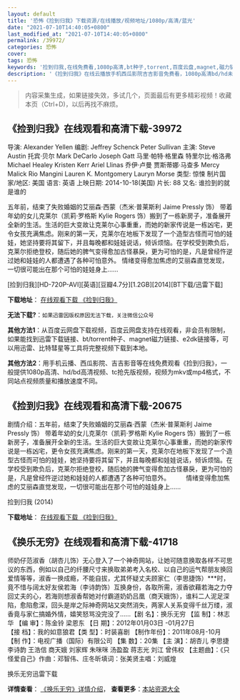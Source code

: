 ```yaml
---
layout: default
title: '恐怖《捡到归我》下载资源/在线播放/视频地址/1080p/高清/蓝光'
date: "2021-07-10T14:40:05+0800"
last_modified_at: "2021-07-10T14:40:05+0800"
permalink: /39972/
categories: 恐怖
cover:
tags: 恐怖
keywords: '捡到归我,在线免费看,1080p高清,bt种子,torrent,百度云盘,magnet,磁力链,迅雷下载资源'
description: '《捡到归我》在线云播放手机西瓜影院吉吉影音免费看，1080p高清bd/hd未删减完整版和tc抢先枪版，mkv/mp4格式，附带bt/torrent种子、magnet/磁力链、百度云盘、网盘资源迅雷下载链接'
---
```


>内容采集生成，如果链接失效，多试几个，页面最后有更多精彩视频！收藏本页（Ctrl+D)，以后再找不麻烦。


## 《捡到归我》在线观看和高清下载-39972

导演: Alexander Yellen 编剧: Jeffrey Schenck Peter Sullivan 主演: Steve Austin 托宾·贝尔 Mark DeCarlo Joseph Gatt 马里·帕特·格里森 特里尔比·格洛弗 Michael Healey Kristen Kerr Ariel Llinas 乔伊·卢曼 贾斯蒂娜·马查多 Mercy Malick Rio Mangini Lauren K. Montgomery Lauryn Morse 类型: 惊悚 制片国家/地区: 美国 语言: 英语 上映日期: 2014-10-18(美国) 片长: 88 又名: 谁捡到的就是谁的

五年前，结束了失败婚姻的艾丽森·西蒙（杰米·普莱斯利 Jaime Pressly 饰） 带着年幼的女儿克莱尔（凯莉·罗格斯 Kylie Rogers 饰）搬到了一栋新房子，准备展开全新的生活。生活的巨大变故让克莱尔心事重重，而她的新家传说是一栋凶宅，更令女孩充满焦虑。刚来的第一天，克莱尔在地板下发现了一个造型古怪而可怕的娃娃，她坚持要将其留下，并且每晚都和娃娃说话，倾诉烦恼。在学校受到欺负后，克莱尔拒绝登校，随后她的脾气变得愈加古怪暴戾，更为可怕的是，凡是曾经忤逆过她和娃娃的人都遭遇了各种可怕意外。 情绪变得愈加焦虑的艾丽森直觉发现，一切很可能出在那个可怕的娃娃身上……


[捡到归我][HD-720P-AVI][英语][豆瓣4.7分][1.2GB][2014][BT下载/迅雷下载]

**下载地址**： [在线观看下载 《捡到归我》](https://www.btdx8.com/torrent/finders_keepers_2014.html) 


**无法下载?**：`如果迅雷因版权原因无法下载，关注微信公众号 `

**其他方法1**：从百度云网盘下载视频，百度云网盘支持在线观看，非会员有限制，如果能找到迅雷下载链接、bt/torrent种子、magnet磁力链接、e2dk链接等，可以用迅雷、比特彗星等工具将完整视频下载到本地。

**其他方法2**：用手机云播、西瓜影院、吉吉影音等在线免费观看《捡到归我》，一般提供1080p高清、hd/bd高清视频、tc抢先版视频，视频为mkv或mp4格式，不同站点视频质量和播放速度不同。


## 《捡到归我》在线观看和高清下载-20675

剧情介绍：五年前，结束了失败婚姻的艾丽森·西蒙（杰米·普莱斯利 Jaime Pressly 饰） 带着年幼的女儿克莱尔（凯莉·罗格斯 Kylie Rogers 饰）搬到了一栋新房子，准备展开全新的生活。生活的巨大变故让克莱尔心事重重，而她的新家传说是一栋凶宅，更令女孩充满焦虑。刚来的第一天，克莱尔在地板下发现了一个造型古怪而可怕的娃娃，她坚持要将其留下，并且每晚都和娃娃说话，倾诉烦恼。在学校受到欺负后，克莱尔拒绝登校，随后她的脾气变得愈加古怪暴戾，更为可怕的是，凡是曾经忤逆过她和娃娃的人都遭遇了各种可怕意外。  　　情绪变得愈加焦虑的艾丽森直觉发现，一切很可能出在那个可怕的娃娃身上……


捡到归我 (2014)

**下载地址**： [在线观看下载 《捡到归我》](https://www.btbtdy.me/btdy/dy1749.html) 


## 《换乐无穷》在线观看和高清下载-41718

师奶仔范淑香（胡杏儿饰）无心登入了一个神奇网站，让她可随意换取各样不可思议的东西，例如以自己的纤腰尺寸来换取弟弟考入名校、以自己的运气帮朋友换回爱情等等，淑香一换成瘾，不能自拔，尤其怀疑丈夫顾家仁（李思捷饰）***时，竟不惜与阔太好友侯若海（李诗韵饰）互换身份，各取所需，淑香欲藉若海之力夺回丈夫的心，若海则想淑香帮她对付霸道奶奶吕凰（商天娥饰），谁料二人泥足深陷，愈陷愈深，回头是岸之际神奇网站又突然消失，两家人关系变得千丝万缕，淑香竟与家仁搞婚外情，嬉笑怒骂没完没了……【剧 名】：换乐无穷 【监 制】：林志华 【编 审】：陈金铃 梁恩东 【日 期】：2012年01月03日 -01月27日<br />【接 档】：我的如意狼君【类 型】：时装喜剧 【制作年份】：2011年08月-10月 【制 作】：电视广播（国际）有限公司 【集 数】：20集 【主 演】：胡杏儿 李思捷 李诗韵 王浩信 商天娥 刘家辉 朱咪咪 汤盈盈 蒋志光 刘江 曾伟权 【主题曲】：《只怪爱自己》作曲：邓智伟、庄冬昕填词：张美贤主唱：刘威煌


换乐无穷迅雷下载

**详情查看**： [《换乐无穷》详情介绍](/movie/41718/)， **查看更多**：[本站资源大全](/movie/t/all/)

